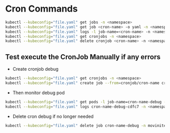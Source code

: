# Cron Commands

```sh
kubectl --kubeconfig="file.yaml" get jobs -n <namespace>
kubectl --kubeconfig="file.yaml" get job <cron-name> -o yaml -n <namespace>
kubectl --kubeconfig="file.yaml" logs -l job-name=<cron-name> -n <namespace>
kubectl --kubeconfig="file.yaml" get cronjobs -n <namespace>
kubectl --kubeconfig="file.yaml" delete cronjob <cron-name> -n <namespace>
```

## Test execute the CronJob Manually if any errors

- Create cronjob debug

```sh
kubectl --kubeconfig="file.yaml" get cronjobs -n <namespace>
kubectl --kubeconfig="file.yaml" create job --from=cronjob/cron-name cron-name-debug -n <namespace>
```

- Then monitor debug pod

```sh
kubectl --kubeconfig="file.yaml" get pods -l job-name=cron-name-debug -n <namespace>
kubectl --kubeconfig="file.yaml" logs cron-name-debug-cdfc7 -n <namespace>
```

- Delete cron debug if no longer needed

```sh
kubectl --kubeconfig="file.yaml" delete job cron-name-debug -n movinite
```
